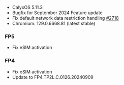 * CalyxOS 5.11.3
* Bugfix for September 2024 Feature update
* Fix default network data restriction handling [#2718](https://gitlab.com/CalyxOS/calyxos/-/issues/2718)
* Chromium: 129.0.6668.81 (latest stable)

### FP5
* Fix eSIM activation

### FP4
* Fix eSIM activation
* Update to FP4.TP2L.C.0126.20240909
